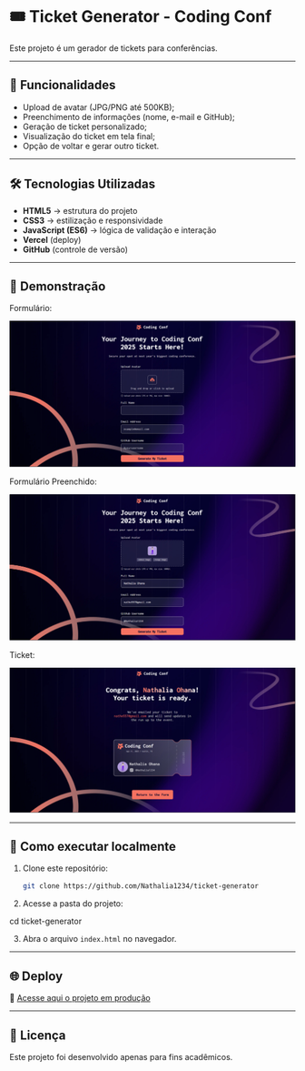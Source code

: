 # 🎟️ Ticket Generator - Coding Conf

Este projeto é um gerador de tickets para conferências.

---

## 🚀 Funcionalidades

- Upload de avatar (JPG/PNG até 500KB);
- Preenchimento de informações (nome, e-mail e GitHub);
- Geração de ticket personalizado;
- Visualização do ticket em tela final;
- Opção de voltar e gerar outro ticket.

---

## 🛠️ Tecnologias Utilizadas

- **HTML5** → estrutura do projeto
- **CSS3** → estilização e responsividade
- **JavaScript (ES6)** → lógica de validação e interação
- **Vercel** (deploy)
- **GitHub** (controle de versão)

---

## 📸 Demonstração

Formulário:

![alt text](/design/Form_Inicial.png)

Formulário Preenchido:

![alt text](/design/Form_Preenchido.png)

Ticket:

![alt text](/design/Ticket.png)

---

## 📂 Como executar localmente

1. Clone este repositório:

   ```bash
   git clone https://github.com/Nathalia1234/ticket-generator
   ```

2. Acesse a pasta do projeto:

cd ticket-generator

3. Abra o arquivo `index.html` no navegador.

---

## 🌐 Deploy

🔗 [Acesse aqui o projeto em produção](https://ticket-generator.nathaliaohana.dev/)

---

## 📄 Licença

Este projeto foi desenvolvido apenas para fins acadêmicos.

